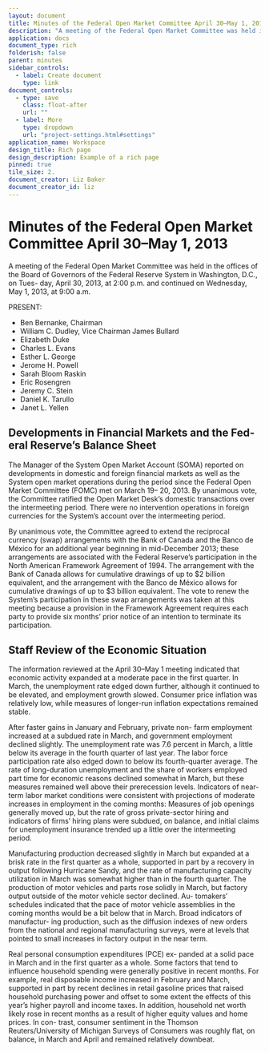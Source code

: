```yaml
---
layout: document
title: Minutes of the Federal Open Market Committee April 30–May 1, 2013
description: "A meeting of the Federal Open Market Committee was held in the offices of the Board of Governors of the Federal Reserve System in Washington, D.C., on Tues- day, April 30, 2013, at 2:00 p.m. and continued on Wednesday, May 1, 2013, at 9:00 a.m."
application: docs
document_type: rich
folderish: false
parent: minutes
sidebar_controls:
  - label: Create document
    type: link
document_controls:
  - type: save
    class: float-after
    url: ""
  - label: More
    type: dropdown
    url: "project-settings.html#settings"
application_name: Workspace
design_title: Rich page
design_description: Example of a rich page
pinned: true
tile_size: 2.
document_creator: Liz Baker
document_creator_id: liz
---
```


# Minutes of the Federal Open Market Committee April 30–May 1, 2013
A meeting of the Federal Open Market Committee was held in the offices of the Board of Governors of the Federal Reserve System in Washington, D.C., on Tues- day, April 30, 2013, at 2:00 p.m. and continued on Wednesday, May 1, 2013, at 9:00 a.m.

PRESENT:
- Ben Bernanke, Chairman
- William C. Dudley, Vice Chairman James Bullard
- Elizabeth Duke
- Charles L. Evans
- Esther L. George
- Jerome H. Powell
- Sarah Bloom Raskin
- Eric Rosengren
- Jeremy C. Stein
- Daniel K. Tarullo
- Janet L. Yellen

## Developments in Financial Markets and the Fed- eral Reserve’s Balance Sheet
The Manager of the System Open Market Account (SOMA) reported on developments in domestic and foreign financial markets as well as the System open market operations during the period since the Federal Open Market Committee (FOMC) met on March 19– 20, 2013. By unanimous vote, the Committee ratified the Open Market Desk’s domestic transactions over the intermeeting period. There were no intervention operations in foreign currencies for the System’s account over the intermeeting period.

By unanimous vote, the Committee agreed to extend the reciprocal currency (swap) arrangements with the Bank of Canada and the Banco de México for an additional year beginning in mid-December 2013; these arrangements are associated with the Federal Reserve’s participation in the North American Framework Agreement of 1994. The arrangement with the Bank of Canada allows for cumulative drawings of up to $2 billion equivalent, and the arrangement with the Banco de México allows for cumulative drawings of up to $3 billion equivalent. The vote to renew the System’s participation in these swap arrangements was taken at this meeting because a provision in the Framework Agreement requires each party to provide six months’ prior notice of an intention to terminate its participation.

## Staff Review of the Economic Situation
The information reviewed at the April 30–May 1 meeting indicated that economic activity expanded at a moderate pace in the first quarter. In March, the unemployment rate edged down further, although it continued to be elevated, and employment growth slowed. Consumer price inflation was relatively low, while
measures of longer-run inflation expectations remained stable.

After faster gains in January and February, private non- farm employment increased at a subdued rate in March, and government employment declined slightly. The unemployment rate was 7.6 percent in March, a little below its average in the fourth quarter of last year. The labor force participation rate also edged down to below its fourth-quarter average. The rate of long-duration unemployment and the share of workers employed part time for economic reasons declined somewhat in March, but these measures remained well above their prerecession levels. Indicators of near-term labor market conditions were consistent with projections of moderate increases in employment in the coming months: Measures of job openings generally moved up, but the rate of gross private-sector hiring and indicators of firms’ hiring plans were subdued, on balance, and initial claims for unemployment insurance trended up a little over the intermeeting period.

Manufacturing production decreased slightly in March but expanded at a brisk rate in the first quarter as a whole, supported in part by a recovery in output following Hurricane Sandy, and the rate of manufacturing capacity utilization in March was somewhat higher than in the fourth quarter. The production of motor vehicles and parts rose solidly in March, but factory output outside of the motor vehicle sector declined. Au- tomakers’ schedules indicated that the pace of motor vehicle assemblies in the coming months would be a bit below that in March. Broad indicators of manufactur- ing production, such as the diffusion indexes of new orders from the national and regional manufacturing surveys, were at levels that pointed to small increases in factory output in the near term.

Real personal consumption expenditures (PCE) ex- panded at a solid pace in March and in the first quarter as a whole. Some factors that tend to influence household spending were generally positive in recent months. For example, real disposable income increased in February and March, supported in part by recent declines in retail gasoline prices that raised household purchasing power and offset to some extent the effects of this year’s higher payroll and income taxes. In addition, household net worth likely rose in recent months as a result of higher equity values and home prices. In con- trast, consumer sentiment in the Thomson Reuters/University of Michigan Surveys of Consumers was roughly flat, on balance, in March and April and remained relatively downbeat.